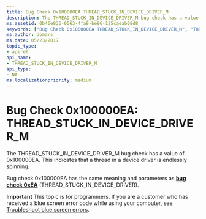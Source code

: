 ```yaml
---
title: Bug Check 0x100000EA THREAD_STUCK_IN_DEVICE_DRIVER_M
description: The THREAD_STUCK_IN_DEVICE_DRIVER_M bug check has a value of 0x100000EA. This indicates that a device driver thread is endlessly spinning.This has the same meaning/parameters as bug check 0xEA.
ms.assetid: 0b46e836-0563-4fa9-be96-125caeab08d8
keywords: ["Bug Check 0x100000EA THREAD_STUCK_IN_DEVICE_DRIVER_M", "THREAD_STUCK_IN_DEVICE_DRIVER_M"]
ms.author: domars
ms.date: 05/23/2017
topic_type:
- apiref
api_name:
- THREAD_STUCK_IN_DEVICE_DRIVER_M
api_type:
- NA
ms.localizationpriority: medium
---
```


# Bug Check 0x100000EA: THREAD\_STUCK\_IN\_DEVICE\_DRIVER\_M


The THREAD\_STUCK\_IN\_DEVICE\_DRIVER\_M bug check has a value of 0x100000EA. This indicates that a thread in a device driver is endlessly spinning.

Bug check 0x100000EA has the same meaning and parameters as [**bug check 0xEA**](bug-check-0xea--thread-stuck-in-device-driver.md) (THREAD\_STUCK\_IN\_DEVICE\_DRIVER).

**Important** This topic is for programmers. If you are a customer who has received a blue screen error code while using your computer, see [Troubleshoot blue screen errors](https://windows.microsoft.com/windows-10/troubleshoot-blue-screen-errors).

 

 




